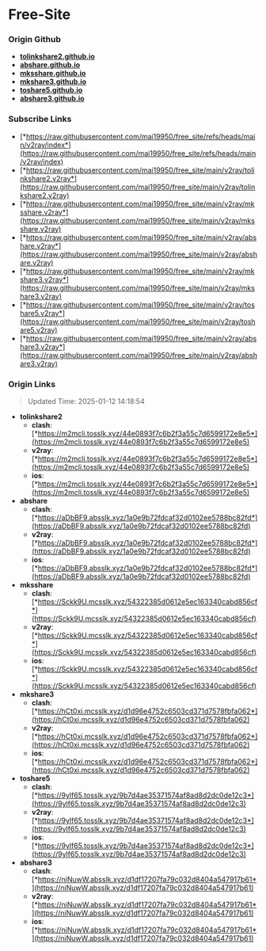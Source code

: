 # Free-Site

### Origin Github

- [**tolinkshare2.github.io**](https://github.com/tolinkshare2/tolinkshare2.github.io)
- [**abshare.github.io**](https://github.com/abshare/abshare.github.io)
- [**mksshare.github.io**](https://github.com/mksshare/mksshare.github.io)
- [**mkshare3.github.io**](https://github.com/mkshare3/mkshare3.github.io)
- [**toshare5.github.io**](https://github.com/toshare5/toshare5.github.io)
- [**abshare3.github.io**](https://github.com/abshare3/abshare3.github.io)

### Subscribe Links

- [*https://raw.githubusercontent.com/mai19950/free_site/refs/heads/main/v2ray/index*](https://raw.githubusercontent.com/mai19950/free_site/refs/heads/main/v2ray/index)
- [*https://raw.githubusercontent.com/mai19950/free_site/main/v2ray/tolinkshare2.v2ray*](https://raw.githubusercontent.com/mai19950/free_site/main/v2ray/tolinkshare2.v2ray)
- [*https://raw.githubusercontent.com/mai19950/free_site/main/v2ray/mksshare.v2ray*](https://raw.githubusercontent.com/mai19950/free_site/main/v2ray/mksshare.v2ray)
- [*https://raw.githubusercontent.com/mai19950/free_site/main/v2ray/abshare.v2ray*](https://raw.githubusercontent.com/mai19950/free_site/main/v2ray/abshare.v2ray)
- [*https://raw.githubusercontent.com/mai19950/free_site/main/v2ray/mkshare3.v2ray*](https://raw.githubusercontent.com/mai19950/free_site/main/v2ray/mkshare3.v2ray)
- [*https://raw.githubusercontent.com/mai19950/free_site/main/v2ray/toshare5.v2ray*](https://raw.githubusercontent.com/mai19950/free_site/main/v2ray/toshare5.v2ray)
- [*https://raw.githubusercontent.com/mai19950/free_site/main/v2ray/abshare3.v2ray*](https://raw.githubusercontent.com/mai19950/free_site/main/v2ray/abshare3.v2ray)

### Origin Links

> Updated Time: 2025-01-12 14:18:54

- **tolinkshare2**
  - **clash**: [*https://m2mcli.tosslk.xyz/44e0893f7c6b2f3a55c7d6599172e8e5*](https://m2mcli.tosslk.xyz/44e0893f7c6b2f3a55c7d6599172e8e5)
  - **v2ray**: [*https://m2mcli.tosslk.xyz/44e0893f7c6b2f3a55c7d6599172e8e5*](https://m2mcli.tosslk.xyz/44e0893f7c6b2f3a55c7d6599172e8e5)
  - **ios**: [*https://m2mcli.tosslk.xyz/44e0893f7c6b2f3a55c7d6599172e8e5*](https://m2mcli.tosslk.xyz/44e0893f7c6b2f3a55c7d6599172e8e5)
- **abshare**
  - **clash**: [*https://aDbBF9.absslk.xyz/1a0e9b72fdcaf32d0102ee5788bc82fd*](https://aDbBF9.absslk.xyz/1a0e9b72fdcaf32d0102ee5788bc82fd)
  - **v2ray**: [*https://aDbBF9.absslk.xyz/1a0e9b72fdcaf32d0102ee5788bc82fd*](https://aDbBF9.absslk.xyz/1a0e9b72fdcaf32d0102ee5788bc82fd)
  - **ios**: [*https://aDbBF9.absslk.xyz/1a0e9b72fdcaf32d0102ee5788bc82fd*](https://aDbBF9.absslk.xyz/1a0e9b72fdcaf32d0102ee5788bc82fd)
- **mksshare**
  - **clash**: [*https://Sckk9U.mcsslk.xyz/54322385d0612e5ec163340cabd856cf*](https://Sckk9U.mcsslk.xyz/54322385d0612e5ec163340cabd856cf)
  - **v2ray**: [*https://Sckk9U.mcsslk.xyz/54322385d0612e5ec163340cabd856cf*](https://Sckk9U.mcsslk.xyz/54322385d0612e5ec163340cabd856cf)
  - **ios**: [*https://Sckk9U.mcsslk.xyz/54322385d0612e5ec163340cabd856cf*](https://Sckk9U.mcsslk.xyz/54322385d0612e5ec163340cabd856cf)
- **mkshare3**
  - **clash**: [*https://hCt0xi.mcsslk.xyz/d1d96e4752c6503cd371d7578fbfa062*](https://hCt0xi.mcsslk.xyz/d1d96e4752c6503cd371d7578fbfa062)
  - **v2ray**: [*https://hCt0xi.mcsslk.xyz/d1d96e4752c6503cd371d7578fbfa062*](https://hCt0xi.mcsslk.xyz/d1d96e4752c6503cd371d7578fbfa062)
  - **ios**: [*https://hCt0xi.mcsslk.xyz/d1d96e4752c6503cd371d7578fbfa062*](https://hCt0xi.mcsslk.xyz/d1d96e4752c6503cd371d7578fbfa062)
- **toshare5**
  - **clash**: [*https://9ylf65.tosslk.xyz/9b7d4ae35371574af8ad8d2dc0de12c3*](https://9ylf65.tosslk.xyz/9b7d4ae35371574af8ad8d2dc0de12c3)
  - **v2ray**: [*https://9ylf65.tosslk.xyz/9b7d4ae35371574af8ad8d2dc0de12c3*](https://9ylf65.tosslk.xyz/9b7d4ae35371574af8ad8d2dc0de12c3)
  - **ios**: [*https://9ylf65.tosslk.xyz/9b7d4ae35371574af8ad8d2dc0de12c3*](https://9ylf65.tosslk.xyz/9b7d4ae35371574af8ad8d2dc0de12c3)
- **abshare3**
  - **clash**: [*https://niNuwW.absslk.xyz/d1df17207fa79c032d8404a547917b61*](https://niNuwW.absslk.xyz/d1df17207fa79c032d8404a547917b61)
  - **v2ray**: [*https://niNuwW.absslk.xyz/d1df17207fa79c032d8404a547917b61*](https://niNuwW.absslk.xyz/d1df17207fa79c032d8404a547917b61)
  - **ios**: [*https://niNuwW.absslk.xyz/d1df17207fa79c032d8404a547917b61*](https://niNuwW.absslk.xyz/d1df17207fa79c032d8404a547917b61)
